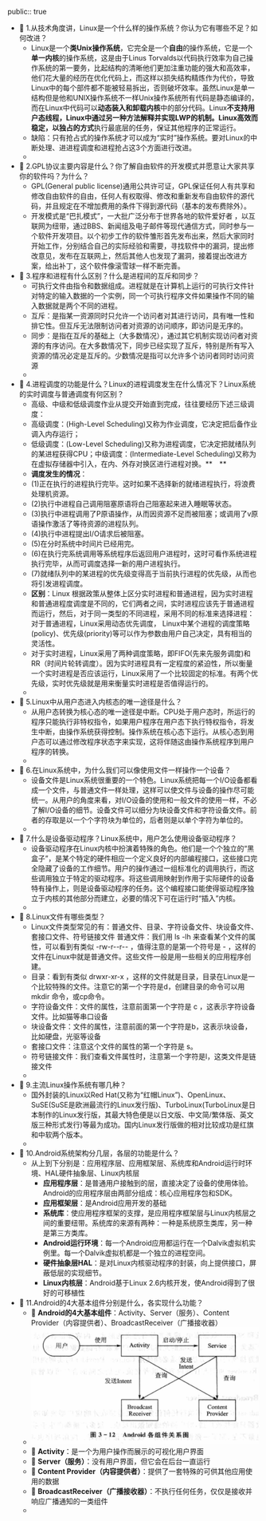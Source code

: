 public:: true

- 🔵 1.从技术角度讲，Linux是一个什么样的操作系统？你认为它有哪些不足？如何改进？
	- Linux是一个**类Unix操作系统**，它完全是一个**自由**的操作系统，它是一个**单一内核**的操作系统，这是由于Linus Torvalds以代码执行效率为自己操作系统的第一要务，比起结构的清晰他们更加注重功能的强大和高效率，他们花大量的经历在优化代码上，而这样以损失结构精炼作为代价，导致Linux中的每个部件都不能被轻易拆出，否则破坏效率。虽然Linux是单一结构但是他和UNIX操作系统不一样Unix操作系统所有代码是静态编译的，而在Linux中代码可以**动态装入和卸载内核**中的部分代码。Linux**不支持用户态线程，**Linux中通过另一种方法解释并实现LWP的机制。Linux高效而稳定，以**独占的方式**执行最底层的任务，保证其他程序的正常运行。
	- 缺陷：只有抢占式的操作系统才可以成为“实时”操作系统。要对Linux的中断处理、进进程调度和进程抢占这3个方面进行改进。
	-
- 🔵 2.GPL协议主要内容是什么？你了解自由软件的开发模式并愿意让大家共享你的软件吗？为什么？
	- GPL(General
	  public license)通用公共许可证，GPL保证任何人有共享和修改自由软件的自由，任何人有权取得、修改和重新发布自由软件的源代码，并且规定在不增加费用的条件下得到源代码（基本的发布费除外）。
	- 开发模式是“巴扎模式”，一大批广泛分布于世界各地的软件爱好者
	  ，以互联网为纽带，通过BBS、新闻组及电子邮件等现代通信方式，同时参与一个软件开发项目。以个初步工作的软件雏形首先发布出来，然后大家同时开始工作，分别结合自己的实际经验和需要，寻找软件中的漏洞，提出修改意见，发布在互联网上，然后其他人也发现了漏洞，接着提出改进方案，给出补丁，这个软件像滚雪球一样不断完善。
- 🔵 3.程序和进程有什么区别？什么是进程间的互斥和同步？
	- 可执行文件由指令和数据组成。进程就是在计算机上运行的可执行文件针对特定的输入数据的一个实例，同一个可执行程序文件如果操作不同的输入数据就是两个不同的进程。
	- 互斥：是指某一资源同时只允许一个访问者对其进行访问，具有唯一性和排它性。但互斥无法限制访问者对资源的访问顺序，即访问是无序的。
	- 同步：是指在互斥的基础上（大多数情况），通过其它机制实现访问者对资源的有序访问。在大多数情况下，同步已经实现了互斥，特别是所有写入资源的情况必定是互斥的。少数情况是指可以允许多个访问者同时访问资源
	-
- 🔵 4.进程调度的功能是什么？Linux的进程调度发生在什么情况下？Linux系统的实时调度与普通调度有何区别？
	- 高级、中级和低级调度作业从提交开始直到完成，往往要经历下述三级调度：
	- 高级调度：(High-Level Scheduling)又称为作业调度，它决定把后备作业调入内存运行；
	- 低级调度：(Low-Level Scheduling)又称为进程调度，它决定把就绪队列的某进程获得CPU；中级调度：(Intermediate-Level Scheduling)又称为在虚拟存储器中引入，在内、外存对换区进行进程对换。**　**
	- **调度发生的情况**：
	- (1)正在执行的进程执行完毕。这时如果不选择新的就绪进程执行，将浪费处理机资源。
	- (2)执行中进程自己调用阻塞原语将白己阻塞起来进入睡眠等状态。
	- (3)执行中进程调用了P原语操作，从而因资源不足而被阻塞；或调用了v原语操作激活了等待资源的进程队列。
	- (4)执行中进程提出I/O请求后被阻塞。
	- (5)在分时系统中时间片已经用完。
	- (6)在执行完系统调用等系统程序后返回用户进程时，这时可看作系统进程执行完毕，从而可调度选择一新的用户进程执行。
	- (7)就绪队列中的某进程的优先级变得高于当前执行进程的优先级，从而也将引发进程调度。
	- **区别**：Linux 根据政策从整体上区分实时进程和普通进程，因为实时进程和普通进程度调度是不同的，它们两者之间，实时进程应该先于普通进程而运行，然后，对于同一类型的不同进程，采用不同的标准来选择进程：对于普通进程，Linux采用动态优先调度， Linux中某个进程的调度策略(policy)、优先级(priority)等可以作为参数由用户自己决定，具有相当的灵活性。
	- 对于实时进程，Linux采用了两种调度策略，即FIFO(先来先服务调度)和RR（时间片轮转调度）。因为实时进程具有一定程度的紧迫性，所以衡量一个实时进程是否应该运行，Linux采用了一个比较固定的标准。有两个优先级，实时优先级就是用来衡量实时进程是否值得运行的。
	-
- 🔵 5.Linux中从用户态进入内核态的唯一途径是什么？
	- 从用户态转换为核心态的唯一途径是中断。CPU处于用户态时，所运行的程序只能执行非特权指令，如果用户程序在用户态下执行特权指令，将发生中断，由操作系统获得控制。操作系统在核心态下运行。从核心态到用户态可以通过修改程序状态字来实现，这将伴随这由操作系统程序到用户程序的转换。
	-
- 🔵 6.在Linux系统中，为什么我们可以像使用文件一样操作一个设备？
	- 设备文件是Linux系统很重要的一个特色。Linux系统把每一个I/O设备都看成一个文件，与普通文件一样处理，这样可以使文件与设备的操作尽可能统一。从用户的角度来看，对I/O设备的使用和一般文件的使用一样，不必了解I/O设备的细节。设备文件可以细分为块设备文件和字符设备文件。前者的存取是以一个个字符块为单位的，后者则是以单个字符为单位的。
	-
- 🔵 7.什么是设备驱动程序？Linux系统中，用户怎么使用设备驱动程序？
	- 设备驱动程序在Linux内核中扮演着特殊的角色。他们是一个个独立的“黑盒子”，是某个特定的硬件相应一个定义良好的内部编程接口，这些接口完全隐藏了设备的工作细节。用户的操作通过一组标准化的调用执行，而这些调用独立于特定的驱动程序。将这些调用映射到作用于实际硬件的设备特有操作上，则是设备驱动程序的任务。这个编程接口能使得驱动程序独立于内核的其他部分而建立，必要的情况下可在运行时“插入”内核。
	-
- 🔵 8.Linux文件有哪些类型？
	- Linux文件类型常见的有：普通文件、目录、字符设备文件、块设备文件、套接口文件、符号链接文件
	  普通文件：我们用 ls
	  -lh 来查看某个文件的属性，可以看到有类似 -rw-r--r-- ，值得注意的是第一个符号是 - ，这样的文件在Linux中就是普通文件。这些文件一般是用一些相关的应用程序创建。
	- 目录：看到有类似
	  drwxr-xr-x ，这样的文件就是目录，目录在Linux是一个比较特殊的文件。注意它的第一个字符是d，创建目录的命令可以用 mkdir 命令，或cp命令。
	- 字符设备文件：文件的属性，注意前面第一个字符是 c ，这表示字符设备文件。比如猫等串口设备
	- 块设备文件：文件的属性，注意前面的第一个字符是b，这表示块设备，比如硬盘，光驱等设备
	- 套接口文件：注意这个文件的属性的第一个字符是 s。
	- 符号链接文件：我们查看文件属性时，注意第一个字符是l，这类文件是链接文件
	-
- 🔵 9.主流Linux操作系统有哪几种？
	- 国外封装的Linux以Red Hat(又称为“红帽Linux”)、OpenLinux、SuSE(SuSE是欧洲最流行的Linux发行版)、TurboLinux(TurboLinux是日本制作的Linux发行版，其最大特色便是以日文版、中文简/繁体版、英文版三种形式发行)等最为成功。国内Linux发行版做的相对比较成功是红旗和中软两个版本。
	-
- 🔵 10.Android系统架构分几层，各层的功能是什么？
	- 从上到下分别是：应用程序层、应用框架层、系统库和Android运行时环境、HAL硬件抽象层、Linux内核层
		- **应用程序层**：是普通用户接触到的层，直接决定了设备的使用体验。Android的应用程序层由两部分组成：核心应用程序包和SDK。
		- **应用框架层**：是Android应用开发的基础
		- **系统库**：使应用程序框架的支撑，是应用程序框架层与Linux内核层之间的重要纽带。系统库的来源有两种：一种是系统原生类库，另一种是第三方类库。
		- **Android运行环境**：每一个Android应用都运行在一个Dalvik虚拟机实例里。每一个Dalvik虚拟机都是一个独立的进程空间。
		- **硬件抽象层HAL**：是对Linux内核驱动程序的封装，向上提供接口，屏蔽低层的实现细节。
		- **Linux内核层**：Android基于Linux 2.6内核开发，使Android得到了很好的可移植性
- 🔵 11.Android的4大基本组件分别是什么，各实现什么功能？
	- 🔵 **Android的4大基本组件**：Activity、Server（服务）、Content Provider（内容提供者）、BroadcastReceiver（广播接收器）
	- ![image.png](../assets/image_1702183708529_0.png)
	- 🔵 **Activity**：是一个为用户操作而展示的可视化用户界面
	- 🔵 **Server（服务）**：没有用户界面，但它会在后台一直运行
	- 🔵 **Content Provider（内容提供者）**：提供了一套特殊的可供其他应用使用的数据
	- 🔵 **BroadcastReceiver（广播接收器）**：不执行任何任务，仅仅是接收并响应广播通知的一类组件
	-